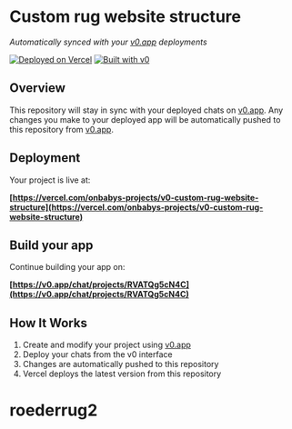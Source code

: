 # Custom rug website structure

*Automatically synced with your [v0.app](https://v0.app) deployments*

[![Deployed on Vercel](https://img.shields.io/badge/Deployed%20on-Vercel-black?style=for-the-badge&logo=vercel)](https://vercel.com/onbabys-projects/v0-custom-rug-website-structure)
[![Built with v0](https://img.shields.io/badge/Built%20with-v0.app-black?style=for-the-badge)](https://v0.app/chat/projects/RVATQg5cN4C)

## Overview

This repository will stay in sync with your deployed chats on [v0.app](https://v0.app).
Any changes you make to your deployed app will be automatically pushed to this repository from [v0.app](https://v0.app).

## Deployment

Your project is live at:

**[https://vercel.com/onbabys-projects/v0-custom-rug-website-structure](https://vercel.com/onbabys-projects/v0-custom-rug-website-structure)**

## Build your app

Continue building your app on:

**[https://v0.app/chat/projects/RVATQg5cN4C](https://v0.app/chat/projects/RVATQg5cN4C)**

## How It Works

1. Create and modify your project using [v0.app](https://v0.app)
2. Deploy your chats from the v0 interface
3. Changes are automatically pushed to this repository
4. Vercel deploys the latest version from this repository
# roederrug2
